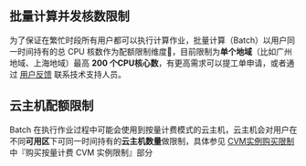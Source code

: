 ## 批量计算并发核数限制
为了保证在繁忙时段所有用户都可以执行计算作业，批量计算（Batch）以用户同一时间持有的总 CPU 核数作为配额限制维度，目前限制为**单个地域**（比如广州地域、上海地域）最高 **200 个CPU核心数**，有更高需求可以提工单申请，或者通过 [用户反馈](/document/product/599/10806) 联系技术支持人员。

## 云主机配额限制
Batch 在执行作业过程中可能会使用到按量计费模式的云主机，云主机会对用户在不同**可用区**下可同一时间持有的**云主机数量**做限制，具体参见 [CVM实例购买限制](/document/product/213/2664) 中『购买按量计费 CVM 实例限制』部分